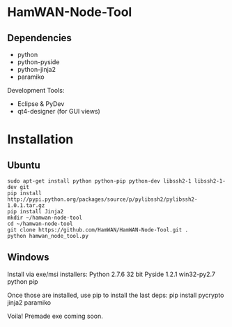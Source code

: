 HamWAN-Node-Tool
================
Dependencies
-------------
* python
* python-pyside
* python-jinja2
* paramiko

Development Tools:
* Eclipse & PyDev
* qt4-designer (for GUI views)

Installation
=============
Ubuntu
-------------
	sudo apt-get install python python-pip python-dev libssh2-1 libssh2-1-dev git
	pip install http://pypi.python.org/packages/source/p/pylibssh2/pylibssh2-1.0.1.tar.gz
	pip install Jinja2
	mkdir ~/hamwan-node-tool
	cd ~/hamwan-node-tool
	git clone https://github.com/HamWAN/HamWAN-Node-Tool.git .
	python hamwan_node_tool.py

Windows
-------------
Install via exe/msi installers:
Python 2.7.6 32 bit
Pyside 1.2.1 win32-py2.7
python pip

Once those are installed, use pip to install the last deps:
pip install pycrypto jinja2 paramiko

Voila! Premade exe coming soon.
